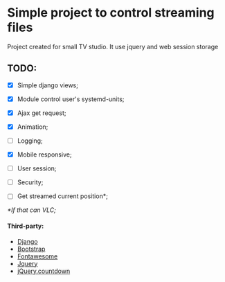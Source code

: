 # Simple project to control streaming files

Project created for small TV studio.
It use jquery and web session storage

## TODO:
- [x] Simple django views;
- [x] Module control user's systemd-units;
- [x] Ajax get request;
- [x] Animation;
- [ ] Logging;
- [x] Mobile responsive;
- [ ] User session;
- [ ] Security;
- [ ] Get streamed current position*;


_*If that can VLC;_
    
#### Third-party:
- [Django](https://www.djangoproject.com/)
- [Bootstrap](https://v4-alpha.getbootstrap.com/)
- [Fontawesome](http://fontawesome.io/icons/)
- [Jquery](https://jquery.com/)
- [jQuery.countdown](http://hilios.github.io/jQuery.countdown/)
